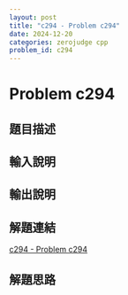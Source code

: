 ```yaml
---
layout: post
title: "c294 - Problem c294"
date: 2024-12-20
categories: zerojudge cpp
problem_id: c294
---
```


# Problem c294

## 題目描述



## 輸入說明



## 輸出說明



## 解題連結

[c294 - Problem c294](https://zerojudge.tw/ShowProblem?problemid=c294)

## 解題思路

